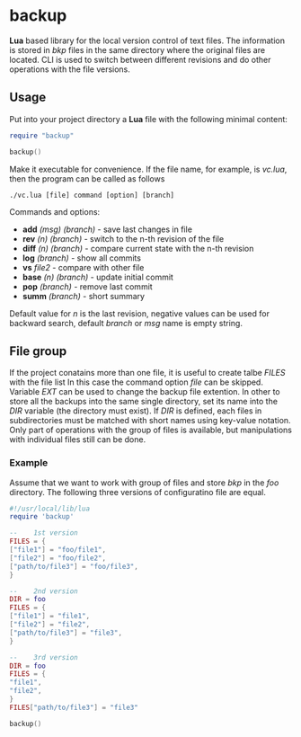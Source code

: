 # backup

**Lua** based library for the local version control of text files. The information is stored in _bkp_ files in the same directory where the original files are located. CLI is used to switch between different revisions and do other operations with the file versions.

## Usage

Put into your project directory a **Lua** file with the following minimal content:

```lua
require "backup"

backup()
```
Make it executable for convenience. If the file name, for example, is _vc.lua_, then the program can be called as follows

```
./vc.lua [file] command [option] [branch]
```

Commands and options: 
- **add** _(msg)_ _(branch)_ - save last changes in file
- **rev** _(n)_ _(branch)_ - switch to the n-th revision of the file
- **diff** _(n)_ _(branch)_ - compare current state with the n-th revision
- **log** _(branch)_ - show all commits
- **vs** _file2_ - compare with other file 
- **base** _(n)_ _(branch)_ - update initial commit
- **pop** _(branch)_ - remove last commit
- **summ** _(branch)_ - short summary

Default value for _n_ is the last revision, negative values can be used for backward search, default _branch_ or _msg_ name is empty string.

## File group

If the project conatains more than one file, it is useful to create talbe _FILES_ with the file list In this case the command option _file_ can be skipped. Variable _EXT_ can be used to change the backup file extention.
In other to store all the backups into the same single directory, set its name into the _DIR_ variable (the directory must exist). If _DIR_ is defined, each files in subdirectories must be matched with short names using key-value notation.
Only part of operations with the group of files is available, but manipulations with individual files still can be done. 

### Example 

Assume that we want to work with group of files and store _bkp_ in the _foo_ directory. The following three versions of configuratino file are equal. 
```lua
#!/usr/local/lib/lua
require 'backup'

--    1st version
FILES = {
["file1"] = "foo/file1",
["file2"] = "foo/file2",
["path/to/file3"] = "foo/file3",
}

--    2nd version
DIR = foo
FILES = {
["file1"] = "file1",
["file2"] = "file2",
["path/to/file3"] = "file3",
}

--    3rd version
DIR = foo
FILES = {
"file1",
"file2",
}
FILES["path/to/file3"] = "file3"

backup()
```
